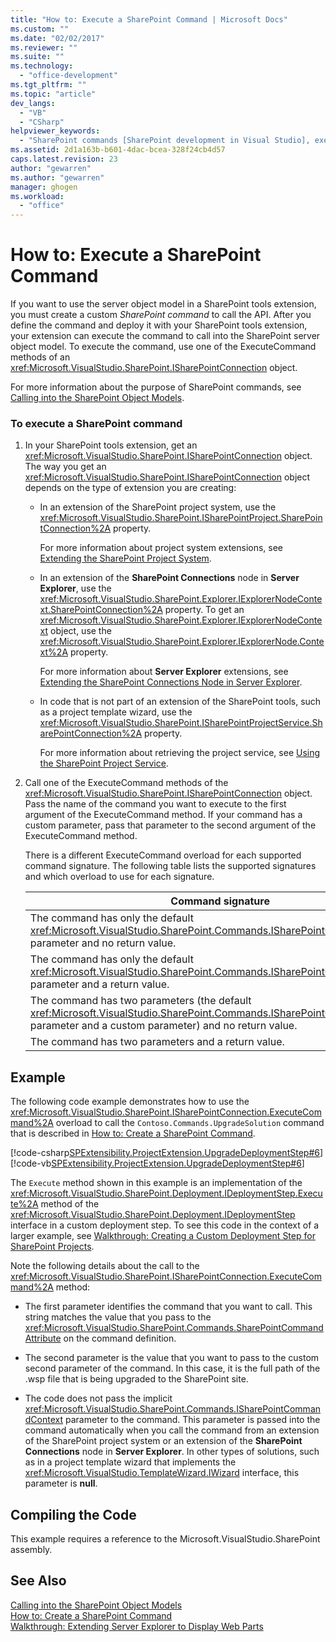 ```yaml
---
title: "How to: Execute a SharePoint Command | Microsoft Docs"
ms.custom: ""
ms.date: "02/02/2017"
ms.reviewer: ""
ms.suite: ""
ms.technology: 
  - "office-development"
ms.tgt_pltfrm: ""
ms.topic: "article"
dev_langs: 
  - "VB"
  - "CSharp"
helpviewer_keywords: 
  - "SharePoint commands [SharePoint development in Visual Studio], executing"
ms.assetid: 2d1a163b-b601-4dac-bcea-328f24cb4d57
caps.latest.revision: 23
author: "gewarren"
ms.author: "gewarren"
manager: ghogen
ms.workload: 
  - "office"
---
```

# How to: Execute a SharePoint Command
  If you want to use the server object model in a SharePoint tools extension, you must create a custom *SharePoint command* to call the API. After you define the command and deploy it with your SharePoint tools extension, your extension can execute the command to call into the SharePoint server object model. To execute the command, use one of the ExecuteCommand methods of an <xref:Microsoft.VisualStudio.SharePoint.ISharePointConnection> object.  
  
 For more information about the purpose of SharePoint commands, see [Calling into the SharePoint Object Models](../sharepoint/calling-into-the-sharepoint-object-models.md).  
  
### To execute a SharePoint command  
  
1.  In your SharePoint tools extension, get an <xref:Microsoft.VisualStudio.SharePoint.ISharePointConnection> object. The way you get an <xref:Microsoft.VisualStudio.SharePoint.ISharePointConnection> object depends on the type of extension you are creating:  
  
    -   In an extension of the SharePoint project system, use the <xref:Microsoft.VisualStudio.SharePoint.ISharePointProject.SharePointConnection%2A> property.  
  
         For more information about project system extensions, see [Extending the SharePoint Project System](../sharepoint/extending-the-sharepoint-project-system.md).  
  
    -   In an extension of the **SharePoint Connections** node in **Server Explorer**, use the <xref:Microsoft.VisualStudio.SharePoint.Explorer.IExplorerNodeContext.SharePointConnection%2A> property. To get an <xref:Microsoft.VisualStudio.SharePoint.Explorer.IExplorerNodeContext> object, use the <xref:Microsoft.VisualStudio.SharePoint.Explorer.IExplorerNode.Context%2A> property.  
  
         For more information about **Server Explorer** extensions, see [Extending the SharePoint Connections Node in Server Explorer](../sharepoint/extending-the-sharepoint-connections-node-in-server-explorer.md).  
  
    -   In code that is not part of an extension of the SharePoint tools, such as a project template wizard, use the <xref:Microsoft.VisualStudio.SharePoint.ISharePointProjectService.SharePointConnection%2A> property.  
  
         For more information about retrieving the project service, see [Using the SharePoint Project Service](../sharepoint/using-the-sharepoint-project-service.md).  
  
2.  Call one of the ExecuteCommand methods of the <xref:Microsoft.VisualStudio.SharePoint.ISharePointConnection> object. Pass the name of the command you want to execute to the first argument of the ExecuteCommand method. If your command has a custom parameter, pass that parameter to the second argument of the ExecuteCommand method.  
  
     There is a different ExecuteCommand overload for each supported command signature. The following table lists the supported signatures and which overload to use for each signature.  
  
    |Command signature|ExecuteCommand overload to use|  
    |-----------------------|------------------------------------|  
    |The command has only the default <xref:Microsoft.VisualStudio.SharePoint.Commands.ISharePointCommandContext> parameter and no return value.|<xref:Microsoft.VisualStudio.SharePoint.ISharePointConnection.ExecuteCommand%2A>|  
    |The command has only the default <xref:Microsoft.VisualStudio.SharePoint.Commands.ISharePointCommandContext> parameter and a return value.|<xref:Microsoft.VisualStudio.SharePoint.ISharePointConnection.ExecuteCommand%2A>|  
    |The command has two parameters (the default <xref:Microsoft.VisualStudio.SharePoint.Commands.ISharePointCommandContext> parameter and a custom parameter) and no return value.|<xref:Microsoft.VisualStudio.SharePoint.ISharePointConnection.ExecuteCommand%2A>|  
    |The command has two parameters and a return value.|<xref:Microsoft.VisualStudio.SharePoint.ISharePointConnection.ExecuteCommand%2A>|  
  
## Example  
 The following code example demonstrates how to use the <xref:Microsoft.VisualStudio.SharePoint.ISharePointConnection.ExecuteCommand%2A> overload to call the `Contoso.Commands.UpgradeSolution` command that is described in [How to: Create a SharePoint Command](../sharepoint/how-to-create-a-sharepoint-command.md).  
  
 [!code-csharp[SPExtensibility.ProjectExtension.UpgradeDeploymentStep#6](../sharepoint/codesnippet/CSharp/UpgradeDeploymentStep/deploymentstepextension/upgradestep.cs#6)]
 [!code-vb[SPExtensibility.ProjectExtension.UpgradeDeploymentStep#6](../sharepoint/codesnippet/VisualBasic/upgradedeploymentstep/deploymentstepextension/upgradestep.vb#6)]  
  
 The `Execute` method shown in this example is an implementation of the <xref:Microsoft.VisualStudio.SharePoint.Deployment.IDeploymentStep.Execute%2A> method of the <xref:Microsoft.VisualStudio.SharePoint.Deployment.IDeploymentStep> interface in a custom deployment step. To see this code in the context of a larger example, see [Walkthrough: Creating a Custom Deployment Step for SharePoint Projects](../sharepoint/walkthrough-creating-a-custom-deployment-step-for-sharepoint-projects.md).  
  
 Note the following details about the call to the <xref:Microsoft.VisualStudio.SharePoint.ISharePointConnection.ExecuteCommand%2A> method:  
  
-   The first parameter identifies the command that you want to call. This string matches the value that you pass to the <xref:Microsoft.VisualStudio.SharePoint.Commands.SharePointCommandAttribute> on the command definition.  
  
-   The second parameter is the value that you want to pass to the custom second parameter of the command. In this case, it is the full path of the .wsp file that is being upgraded to the SharePoint site.  
  
-   The code does not pass the implicit <xref:Microsoft.VisualStudio.SharePoint.Commands.ISharePointCommandContext> parameter to the command. This parameter is passed into the command automatically when you call the command from an extension of the SharePoint project system or an extension of the **SharePoint Connections** node in **Server Explorer**. In other types of solutions, such as in a project template wizard that implements the <xref:Microsoft.VisualStudio.TemplateWizard.IWizard> interface, this parameter is **null**.  
  
## Compiling the Code  
 This example requires a reference to the Microsoft.VisualStudio.SharePoint assembly.  
  
## See Also  
 [Calling into the SharePoint Object Models](../sharepoint/calling-into-the-sharepoint-object-models.md)   
 [How to: Create a SharePoint Command](../sharepoint/how-to-create-a-sharepoint-command.md)   
 [Walkthrough: Extending Server Explorer to Display Web Parts](../sharepoint/walkthrough-extending-server-explorer-to-display-web-parts.md)  
  
  
